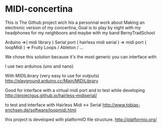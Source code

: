 # MIDI-concertina


This is The Github project wich his a personnal work about Making an electronic version of my concertina,
Goal is to play by night with my headphones for my neighboors and maybe with my band BernyTradSchool

Arduino =>( midi library )  Serial port ( hairless midi serial ) => midi port ( loopMidi ) => Fruity Loops / Ableton / ...

We chose this solution because it's the most generic you can interface with

I use two arduinos (uno and nano)

With MIDILibrary (very easy to use for outputs)
http://playground.arduino.cc/Main/MIDILibrary

Good for interface with a virtual midi port and to test while developing
http://projectgus.github.io/hairless-midiserial/

to test and interface with Hairless Midi <-> Serial
http://www.tobias-erichsen.de/software/loopmidi.html

this project is developed with platformIO file structure.
http://platformio.org/
